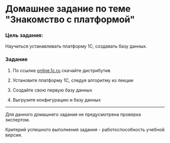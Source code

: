 # Домашнее задание по теме "Знакомство с платформой"


### Цель задания:
Научиться устанавливать платформу 1С, создавать базу данных.


### Задание

1. По ссылке [online.1c.ru](http://online.1c.ru/catalog/free/learning.php) скачайте дистрибутив

2. Установите платформу 1С, следуя алгоритму из лекции

3. Создайте свою первую базу данных

4. Выгрузите конфигурацию и базу данных

----------

Для данного домашнего задания не предусмотрена проверка экспертом.

Критерий успешного выполнения задания - работоспособность учебной версии.


